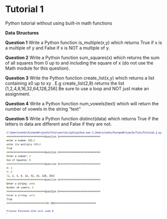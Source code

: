 # Tutorial 1
Python tutorial without using built-in math functions

**Data Structures**

**Question 1**
Write a Python function is_multiple(x,y) which returns True if x is a multiple of y and False if 
x is NOT a multiple of y.

**Question 2**
Write a Python function sum_squares(x) which returns the sum of all squares from 0 up to 
and including the square of x (do not use the Math module for this question).

**Question 3**
Write the Python function create_list(x,y) which returns a list containing x0 up to xy
. E.g 
create_list(2,8) returns the list [1,2,4,8,16,32,64,128,256] 
Be sure to use a loop and NOT just make an assignment.

**Question 4**
Write a Python function num_vowels(text) which will return the number of vowels in the 
string “text”

**Question 5**
Write a Python function distinct(data) which returns True if the letters in data are different 
and False if they are not.

<img src="py.jpg">

